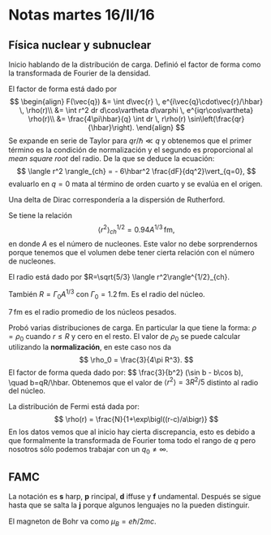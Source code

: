 # Notas martes 16/II/16
## Física nuclear y subnuclear
Inicio hablando de la distribución de carga. Definió el factor de forma como la
transformada  de Fourier de la densidad.

El factor de forma está dado por
$$
\begin{align}
F(\vec{q}) &= \int d\vec{r} \, e^{i\vec{q}\cdot\vec{r}/\hbar} \, \rho(r)\\
&= \int r^2 dr d\cos\vartheta d\varphi \, e^{iqr\cos\vartheta} \rho(r)\\
&= \frac{4\pi\hbar}{q} \int dr \, r\rho(r) \sin\left(\frac{qr}{\hbar}\right).
\end{align}
$$
Se expande en serie de Taylor para $qr/\hbar \ll q$ y obtenemos que el primer
término es la condición de normalización y el segundo es proporcional al _mean
square root_ del radio. De la que se deduce la ecuación:
$$
\langle r^2 \rangle_{ch} = - 6\hbar^2 \frac{dF}{dq^2}\vert_{q=0},
$$
evaluarlo en $q=0$ mata al término de orden cuarto y se evalúa en el origen.

Una delta de Dirac correspondería a la dispersión de Rutherford.

Se tiene la relación
$$
\langle r^2\rangle^{1/2}_{ch} = 0.94 A^{1/3} \,\mathrm{fm},
$$
en donde $A$ es el número de nucleones. Este valor no debe sorprendernos porque
tenemos que el volumen debe tener cierta relación con el número de nucleones.

El radio está dado por $R=\sqrt{5/3} \langle r^2\rangle^{1/2}_{ch}.

También $R = \Gamma_0 A^{1/3}$ con $\Gamma_0 = 1.2\,\mathrm{fm}$. Es el radio
del núcleo.

$7 \, \mathrm{fm}$ es el radio promedio de los núcleos pesados.

Probó varias distribuciones de carga. En particular la que tiene la forma:
$\rho = \rho_0$ cuando $r\leq R$ y cero en el resto. El valor de $\rho_0$ se puede
calcular utilizando la __normalización__, en este caso nos da
$$
\rho_0 = \frac{3}{4\pi R^3}.
$$
El factor de forma queda dado por:
$$
\frac{3}{b^2} (\sin b - b\cos b), \quad b=qR/\hbar. Obtenemos que el valor de
$\langle r^2\rangle = 3R^2/5$ distinto al radio del núcleo.

La distribución de Fermi está dada por:
$$
\rho(r) = \frac{N}{1+\exp\bigl((r-c)/a\bigr)}
$$
En los datos vemos que al inicio hay cierta discrepancia, esto es debido a que
formalmente la transformada de Fourier toma todo el rango de $q$ pero nosotros
sólo podemos trabajar con un $q_0\neq\infty$.

## FAMC

La notación es __s__ harp, __p__ rincipal, __d__ iffuse y __f__ undamental.
Después se sigue hasta
que se salta la __j__ porque algunos lenguajes no la pueden distinguir.

El magneton de Bohr va como $\mu_B = e\hbar/2mc$.
